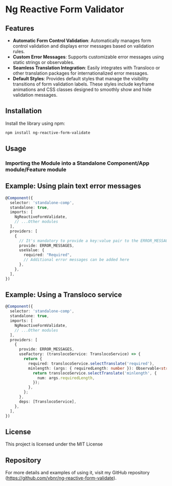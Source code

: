 # Ng Reactive Form Validator

## Features

- **Automatic Form Control Validation**: Automatically manages form control validation and displays error messages based on validation rules.
- **Custom Error Messages**: Supports customizable error messages using static strings or observables.
- **Seamless Translation Integration**: Easily integrates with Transloco or other translation packages for internationalized error messages.
- **Default Styles**: Provides default styles that manage the visibility transitions of form validation labels. These styles include keyframe animations and CSS classes designed to smoothly show and hide validation messages.

## Installation

Install the library using npm:

```bash
npm install ng-reactive-form-validate
```

## Usage

### Importing the Module into a Standalone Component/App module/Feature module

## Example: Using plain text error messages

```typescript
@Component({
  selector: 'standalone-comp',
  standalone: true,
  imports: [
    NgReactiveFormValidate,
    // ...Other modules
  ],
  providers: [
    {
      // It's mandatory to provide a key:value pair to the ERROR_MESSAGES injection token
      provide: ERROR_MESSAGES,
      useValue: {
        required: "Required",
        // Additional error messages can be added here
      },
    },
  ],
})
```

## Example: Using a Transloco service

```typescript
@Component({
  selector: 'standalone-comp',
  standalone: true,
  imports: [
    NgReactiveFormValidate,
    // ...Other modules
  ],
  providers: [
    {
      provide: ERROR_MESSAGES,
      useFactory: (translocoService: TranslocoService) => {
        return {
          required: translocoService.selectTranslate('required'),
          minlength: (args: { requiredLength: number }): Observable<string> => {
            return translocoService.selectTranslate('minlength', {
              num: args.requiredLength,
            });
          },
        };
      },
      deps: [TranslocoService],
    },
  ],
})
```

## License
This project is licensed under the MIT License

## Repository
For more details and examples of using it, visit my GitHub repository (https://github.com/vbnr/ng-reactive-form-validate).



